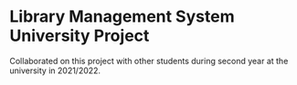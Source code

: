 # Library Management System University Project
Collaborated on this project with other students during second year at the university in 2021/2022.
